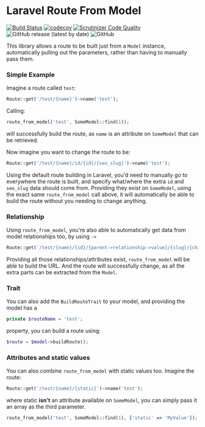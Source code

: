 # Laravel Route From Model

[![Build Status](https://travis-ci.com/TomHart/laravel-route-from-model.svg?branch=master)](https://travis-ci.com/TomHart/laravel-route-from-model)
[![codecov](https://codecov.io/gh/TomHart/laravel-route-from-model/branch/master/graph/badge.svg)](https://codecov.io/gh/TomHart/laravel-route-from-model)
[![Scrutinizer Code Quality](https://scrutinizer-ci.com/g/TomHart/laravel-route-from-model/badges/quality-score.png?b=master)](https://scrutinizer-ci.com/g/TomHart/laravel-route-from-model/?branch=master)
![GitHub release (latest by date)](https://img.shields.io/github/v/release/TomHart/laravel-route-from-model?color=green)
![GitHub](https://img.shields.io/github/license/TomHart/laravel-route-from-model?color=green)

This library allows a route to be built just from a `Model` instance, automatically pulling out the parameters, rather
than having to manually pass them.


### Simple Example
Imagine a route called `test`:
     
```php
Route::get('/test/{name}')->name('test');
```
Calling:

```php
route_from_model('test', SomeModel::find(1));
```
will successfully build the route, as `name` is an attribute on `SomeModel` that can be retrieved.

Now imagine you want to change the route to be:

```php
Route::get('/test/{name}/id/{id}/{seo_slug}')->name('test');
```

Using the default route building in Laravel, you'd need to manually go to everywhere the route
is built, and specify what/where the extra `id` and `seo_slug` data should come from. Providing they
exist on `SomeModel`, using the exact same `route_from_model` call above, it will automatically be able
to build the route without you needing to change anything. 

### Relationship

Using `route_from_model`, you're also able to automatically get data from model relationships too, by using `->`

```php
Route::get('/test/{name}/{id}/{parent->relationship->value}/{slug}/{child->value}')->name('test');
```
Providing all those relationships/attributes exist, `route_from_model` will be able to build the URL.
And the route will successfully change, as all the extra parts can be extracted from the `Model`.

### Trait
You can also add the `BuildRouteTrait` to your model, and providing the model has a 

```php
private $routeName = 'test';
```    
property, you can build a route using:

```php
$route = $model->buildRoute();
```

### Attributes and static values
You can also combine `route_from_model` with static values too. Imagine the route: 

```php
Route::get('/test/{name}/{static}')->name('test');
```
where static **isn't** an attribute available on `SomeModel`, you can simply pass it an array as the third parameter.

```php
route_from_model('test', SomeModel::find(1), ['static' => 'MyValue']);
```